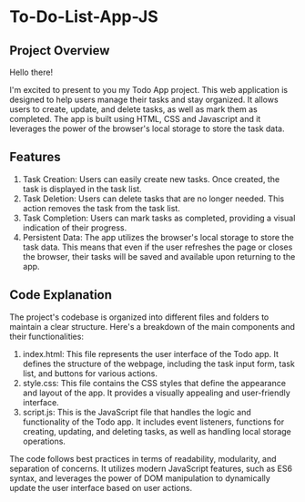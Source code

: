 # To-Do-List-App-JS

Project Overview
----------------

Hello there!

I'm excited to present to you my Todo App project. This web application is designed to help users manage their tasks and stay organized. It allows users to create, update, and delete tasks, as well as mark them as completed. The app is built using HTML, CSS and Javascript and it leverages the power of the browser's local storage to store the task data.


Features
---------

1.  Task Creation: Users can easily create new tasks. Once created, the task is displayed in the task list.
2.  Task Deletion: Users can delete tasks that are no longer needed. This action removes the task from the task list.
3.  Task Completion: Users can mark tasks as completed, providing a visual indication of their progress.
4.  Persistent Data: The app utilizes the browser's local storage to store the task data. This means that even if the user refreshes the page or closes the browser, their tasks will be saved and available upon 
    returning to the app.


Code Explanation
-----------------

The project's codebase is organized into different files and folders to maintain a clear structure. Here's a breakdown of the main components and their functionalities:

1.  index.html: This file represents the user interface of the Todo app. It defines the structure of the webpage, including the task input form, task list, and buttons for various actions.
2.  style.css: This file contains the CSS styles that define the appearance and layout of the app. It provides a visually appealing and user-friendly interface.
3.  script.js: This is the JavaScript file that handles the logic and functionality of the Todo app. It includes event listeners, functions for creating, updating, and deleting tasks, as well as handling local 
    storage operations.
    
The code follows best practices in terms of readability, modularity, and separation of concerns. It utilizes modern JavaScript features, such as ES6 syntax, and leverages the power of DOM manipulation to dynamically update the user interface based on user actions.
